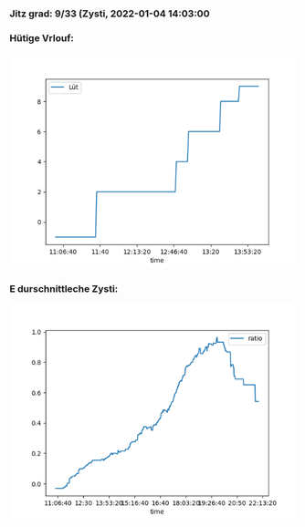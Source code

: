 ### Jitz grad: 9/33 (Zysti, 2022-01-04 14:03:00

### Hütige Vrlouf:
![Graph](Today.png)

### E durschnittleche Zysti:
![Graph](Zysti.png)